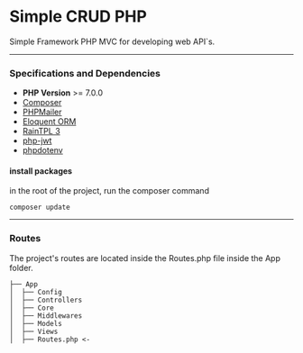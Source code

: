 # Simple CRUD PHP

Simple Framework PHP MVC for developing web API`s.

***

### Specifications and Dependencies

- **PHP Version** >= 7.0.0
- [Composer](https://getcomposer.org/)
- [PHPMailer](https://github.com/PHPMailer/PHPMailer)
- [Eloquent ORM](https://laravel-docs-pt-br.readthedocs.io/en/latest/eloquent/)
- [RainTPL 3](https://github.com/feulf/raintpl3)
- [php-jwt](https://github.com/firebase/php-jwt)
- [phpdotenv](https://github.com/vlucas/phpdotenv)

#### install packages

in the root of the project, run the composer command 

```
composer update
```

***

### Routes

The project's routes are located inside the Routes.php file inside the App folder.

```
├── App
│  ├── Config
│  ├── Controllers
│  ├── Core
│  ├── Middlewares
│  ├── Models
│  ├── Views
│  ├── Routes.php <-
```

